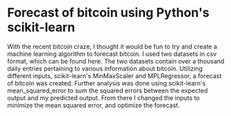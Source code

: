 # Forecast of bitcoin using Python's scikit-learn
With the recent bitcoin craze, I thought it would be fun to try and create a machine learning algorithm to forecast bitcoin. I used two datasets in csv format, which can be found here. The two datasets contain over a thousand daily entries pertaining to various information about bitcoin. Utilizing different inputs, scikit-learn's MinMaxScaler and MPLRegressor, a forecast of bitcoin was created. Further analysis was done using scikit-learn's mean_squared_error to sum the squared errors between the expected output and my predicted output. From there I changed the inputs to minimize the mean squared error, and optimize the forecast. 
